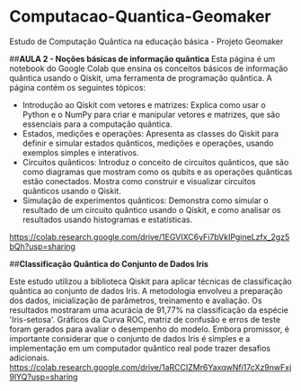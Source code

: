# Computacao-Quantica-Geomaker
Estudo de Computação Quântica na educação básica - Projeto Geomaker

##**AULA 2 - Noções básicas de informação quântica**
Esta página é um notebook do Google Colab que ensina os conceitos básicos de informação quântica usando o Qiskit, uma ferramenta de programação quântica. A página contém os seguintes tópicos:

- Introdução ao Qiskit com vetores e matrizes: Explica como usar o Python e o NumPy para criar e manipular vetores e matrizes, que são essenciais para a computação quântica.
- Estados, medições e operações: Apresenta as classes do Qiskit para definir e simular estados quânticos, medições e operações, usando exemplos simples e interativos.
- Circuitos quânticos: Introduz o conceito de circuitos quânticos, que são como diagramas que mostram como os qubits e as operações quânticas estão conectados. Mostra como construir e visualizar circuitos quânticos usando o Qiskit.
- Simulação de experimentos quânticos: Demonstra como simular o resultado de um circuito quântico usando o Qiskit, e como analisar os resultados usando histogramas e estatísticas.

https://colab.research.google.com/drive/1EGVIXC6yFi7bVkIPgineLzfx_2gz5bQh?usp=sharing

##**Classificação Quântica do Conjunto de Dados Iris**

Este estudo utilizou a biblioteca Qiskit para aplicar técnicas de classificação quântica ao conjunto de dados Iris. A metodologia envolveu a preparação dos dados, inicialização de parâmetros, treinamento e avaliação. Os resultados mostraram uma acurácia de 91,77% na classificação da espécie 'Iris-setosa'. Gráficos da Curva ROC, matriz de confusão e erros de teste foram gerados para avaliar o desempenho do modelo. Embora promissor, é importante considerar que o conjunto de dados Iris é simples e a implementação em um computador quântico real pode trazer desafios adicionais.
https://colab.research.google.com/drive/1aRCCIZMr6YaxqwNfi17cXz9nwFxj9lYQ?usp=sharing 
